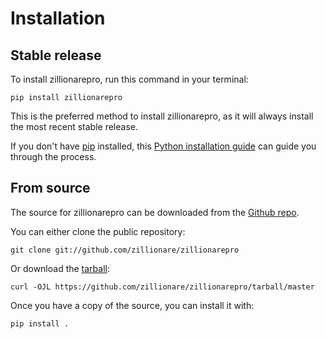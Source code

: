 # Installation

## Stable release

To install zillionarepro, run this command in your
terminal:

``` console
pip install zillionarepro
```

This is the preferred method to install zillionarepro, as it will always install the most recent stable release.

If you don't have [pip][] installed, this [Python installation guide][]
can guide you through the process.

## From source

The source for zillionarepro can be downloaded from
the [Github repo][].

You can either clone the public repository:

``` console
git clone git://github.com/zillionare/zillionarepro
```

Or download the [tarball][]:

``` console
curl -OJL https://github.com/zillionare/zillionarepro/tarball/master
```

Once you have a copy of the source, you can install it with:

``` console
pip install .
```

  [pip]: https://pip.pypa.io
  [Python installation guide]: http://docs.python-guide.org/en/latest/starting/installation/
  [Github repo]: https://github.com/%7B%7B%20cookiecutter.github_username%20%7D%7D/%7B%7B%20cookiecutter.project_slug%20%7D%7D
  [tarball]: https://github.com/%7B%7B%20cookiecutter.github_username%20%7D%7D/%7B%7B%20cookiecutter.project_slug%20%7D%7D/tarball/master
